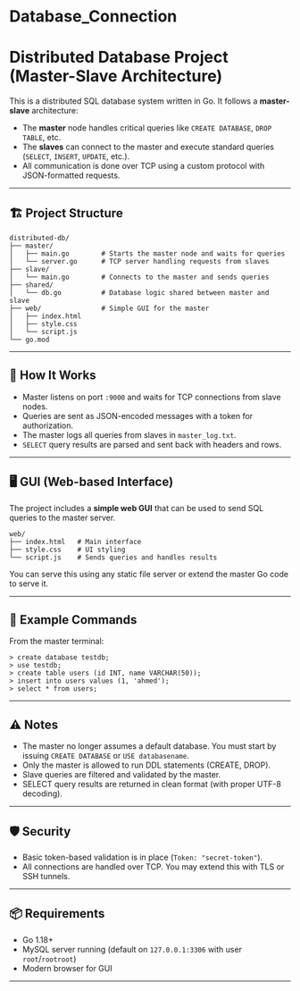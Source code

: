 # Database_Connection
# Distributed Database Project (Master-Slave Architecture)

This is a distributed SQL database system written in Go. It follows a **master-slave** architecture:
- The **master** node handles critical queries like `CREATE DATABASE`, `DROP TABLE`, etc.
- The **slaves** can connect to the master and execute standard queries (`SELECT`, `INSERT`, `UPDATE`, etc.).
- All communication is done over TCP using a custom protocol with JSON-formatted requests.

---

## 🏗️ Project Structure

```
distributed-db/
├── master/
│   ├── main.go        # Starts the master node and waits for queries
│   └── server.go      # TCP server handling requests from slaves
├── slave/
│   └── main.go        # Connects to the master and sends queries
├── shared/
│   └── db.go          # Database logic shared between master and slave
├── web/               # Simple GUI for the master
│   ├── index.html
│   ├── style.css
│   └── script.js
└── go.mod
```

---

## 🚀 How It Works

- Master listens on port `:9000` and waits for TCP connections from slave nodes.
- Queries are sent as JSON-encoded messages with a token for authorization.
- The master logs all queries from slaves in `master_log.txt`.
- `SELECT` query results are parsed and sent back with headers and rows.

---

## 🖥️ GUI (Web-based Interface)

The project includes a **simple web GUI** that can be used to send SQL queries to the master server.

```
web/
├── index.html   # Main interface
├── style.css    # UI styling
└── script.js    # Sends queries and handles results
```

You can serve this using any static file server or extend the master Go code to serve it.

---

## 🧪 Example Commands

From the master terminal:
```
> create database testdb;
> use testdb;
> create table users (id INT, name VARCHAR(50));
> insert into users values (1, 'ahmed');
> select * from users;
```

---

## ⚠️ Notes

- The master no longer assumes a default database. You must start by issuing `CREATE DATABASE` or `USE databasename`.
- Only the master is allowed to run DDL statements (CREATE, DROP).
- Slave queries are filtered and validated by the master.
- SELECT query results are returned in clean format (with proper UTF-8 decoding).

---

## 🛡️ Security

- Basic token-based validation is in place (`Token: "secret-token"`).
- All connections are handled over TCP. You may extend this with TLS or SSH tunnels.

---

## 📦 Requirements

- Go 1.18+
- MySQL server running (default on `127.0.0.1:3306` with user `root`/`rootroot`)
- Modern browser for GUI

---
